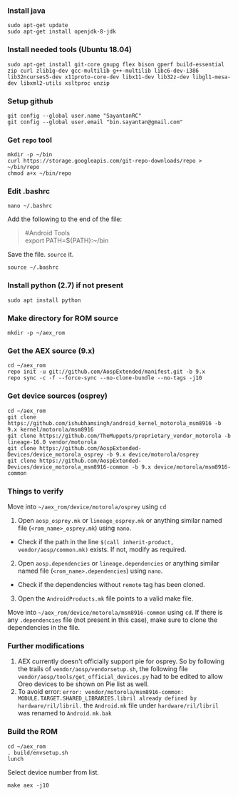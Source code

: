 ### Install java  
```
sudo apt-get update  
sudo apt-get install openjdk-8-jdk  
```
### Install needed tools (Ubuntu 18.04)  
```
sudo apt-get install git-core gnupg flex bison gperf build-essential zip curl zlib1g-dev gcc-multilib g++-multilib libc6-dev-i386 lib32ncurses5-dev x11proto-core-dev libx11-dev lib32z-dev libgl1-mesa-dev libxml2-utils xsltproc unzip
```
### Setup github
```
git config --global user.name "SayantanRC"  
git config --global user.email "bin.sayantan@gmail.com"  
```
### Get `repo` tool
```
mkdir -p ~/bin 
curl https://storage.googleapis.com/git-repo-downloads/repo > ~/bin/repo  
chmod a+x ~/bin/repo  
```
### Edit .bashrc
```
nano ~/.bashrc
```
Add the following to the end of the file:
> #Android Tools  
> export PATH=${PATH}:~/bin  

Save the file. `source` it.
```
source ~/.bashrc
```
### Install python (2.7) if not present
```
sudo apt install python
```
### Make directory for ROM source
```
mkdir -p ~/aex_rom  
```
### Get the AEX source (9.x)
``` 
cd ~/aex_rom  
repo init -u git://github.com/AospExtended/manifest.git -b 9.x  
repo sync -c -f --force-sync --no-clone-bundle --no-tags -j10  
```
### Get device sources (osprey)
```
cd ~/aex_rom  
git clone https://github.com/ishubhamsingh/android_kernel_motorola_msm8916 -b 9.x kernel/motorola/msm8916  
git clone https://github.com/TheMuppets/proprietary_vendor_motorola -b lineage-16.0 vendor/motorola  
git clone https://github.com/AospExtended-Devices/device_motorola_osprey -b 9.x device/motorola/osprey  
git clone https://github.com/AospExtended-Devices/device_motorola_msm8916-common -b 9.x device/motorola/msm8916-common  
```
### Things to verify
Move into `~/aex_rom/device/motorola/osprey` using `cd`  
1. Open `aosp_osprey.mk` or `lineage_osprey.mk` or anything similar named file (`<rom_name>_osprey.mk`) using `nano`.  
- Check if the path in the line `$(call inherit-product, vendor/aosp/common.mk)` exists. If not, modify as required.
2. Open `aosp.dependencies` or `lineage.dependencies` or anything similar named file (`<rom_name>.dependencies`) using `nano`.  
- Check if the dependencies without `remote` tag has been cloned.  
3. Open the `AndroidProducts.mk` file points to a valid make file.  
  
Move into `~/aex_rom/device/motorola/msm8916-common` using `cd`. If there is any `.dependencies` file (not present in this case), make sure to clone the dependencies in the file.  

### Further modifications
1. AEX currently doesn't officially support pie for osprey. So by following the trails of `vendor/aosp/vendorsetup.sh`, the following file `vendor/aosp/tools/get_official_devices.py` had to be edited to allow Oreo devices to be shown on Pie list as well.  
2. To avoid error: `error: vendor/motorola/msm8916-common: MODULE.TARGET.SHARED_LIBRARIES.libril already defined by hardware/ril/libril.` the `Android.mk` file under `hardware/ril/libril` was renamed to `Android.mk.bak`  

### Build the ROM
```
cd ~/aex_rom  
. build/envsetup.sh  
lunch  
```
Select device number from list.  
```
make aex -j10
```
